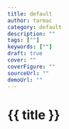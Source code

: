 ```yaml
---
title: default
author: tarmac
category: default
description: ""
tags: [""]
keywords: [""]
draft: true
cover: ""
coverFigure: ""
sourceUrl: ""
demoUrl: ""
---
```


# {{ title }}

